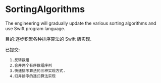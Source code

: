 # SortingAlgorithms
The engineering will gradually update the various sorting algorithms and use Swift program language.

目的:逐步积累各种排序算法的 Swift 版实现.

已提交:

	  1.反转数组
	  2.合并两个有序数组序列
      3.快速排序算法的三种实现方式.
      4.归并排序的递归算法实现
